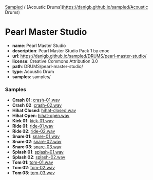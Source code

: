 [Sampled](https://danigb.github.io/sampled)
/
[Acoustic Drums](https://danigb.github.io/sampled/Acoustic Drums)

# Pearl Master Studio

- __name__: Pearl Master Studio
- __description__: Pearl Master Studio Pack 1 by enoe
- __url__: https://danigb.github.io/sampled/DRUMS/pearl-master-studio/
- __license__: Creative Commons Attribution 3.0
- __path__: DRUMS/pearl-master-studio/
- __type__: Acoustic Drum
- __samples__: samples/

### Samples

- __Crash 01__: [crash-01.wav](https://danigb.github.io/sampled/DRUMS/pearl-master-studio/samples/crash-01.wav)
- __Crash 02__: [crash-02.wav](https://danigb.github.io/sampled/DRUMS/pearl-master-studio/samples/crash-02.wav)
- __Hihat Closed__: [hihat-closed.wav](https://danigb.github.io/sampled/DRUMS/pearl-master-studio/samples/hihat-closed.wav)
- __Hihat Open__: [hihat-open.wav](https://danigb.github.io/sampled/DRUMS/pearl-master-studio/samples/hihat-open.wav)
- __Kick 01__: [kick-01.wav](https://danigb.github.io/sampled/DRUMS/pearl-master-studio/samples/kick-01.wav)
- __Ride 01__: [ride-01.wav](https://danigb.github.io/sampled/DRUMS/pearl-master-studio/samples/ride-01.wav)
- __Ride 02__: [ride-02.wav](https://danigb.github.io/sampled/DRUMS/pearl-master-studio/samples/ride-02.wav)
- __Snare 01__: [snare-01.wav](https://danigb.github.io/sampled/DRUMS/pearl-master-studio/samples/snare-01.wav)
- __Snare 02__: [snare-02.wav](https://danigb.github.io/sampled/DRUMS/pearl-master-studio/samples/snare-02.wav)
- __Snare 03__: [snare-03.wav](https://danigb.github.io/sampled/DRUMS/pearl-master-studio/samples/snare-03.wav)
- __Splash 01__: [splash-01.wav](https://danigb.github.io/sampled/DRUMS/pearl-master-studio/samples/splash-01.wav)
- __Splash 02__: [splash-02.wav](https://danigb.github.io/sampled/DRUMS/pearl-master-studio/samples/splash-02.wav)
- __Tom 01__: [tom-01.wav](https://danigb.github.io/sampled/DRUMS/pearl-master-studio/samples/tom-01.wav)
- __Tom 02__: [tom-02.wav](https://danigb.github.io/sampled/DRUMS/pearl-master-studio/samples/tom-02.wav)
- __Tom 03__: [tom-03.wav](https://danigb.github.io/sampled/DRUMS/pearl-master-studio/samples/tom-03.wav)

